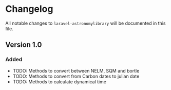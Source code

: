 # Changelog

All notable changes to `laravel-astronomylibrary` will be documented in this file.

## Version 1.0

### Added

- TODO: Methods to convert between NELM, SQM and bortle
- TODO: Methods to convert from Carbon dates to julian date
- TODO: Methods to calculate dynamical time
